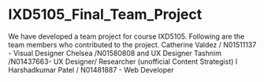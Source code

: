 # IXD5105_Final_Team_Project
 We have developed a team project for course IXD5105.  Following are the team members who contributed to the project. Catherine Valdez / N01511137 - Visual Designer  Chelsea /N01580808 and UX Designer  Tashnim /N01437663-  UX Designer/ Researcher (unofficial Content Strategist) I Harshadkumar Patel / N01481887 - Web Developer 
